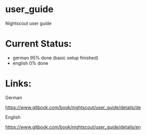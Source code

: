 # user_guide
Nightscout user guide


# Current Status:
* german  95% done (basic setup finished)
* english 0% done

# Links:
German

https://www.gitbook.com/book/nightscout/user_guide/details/de

English

https://www.gitbook.com/book/nightscout/user_guide/details/en
